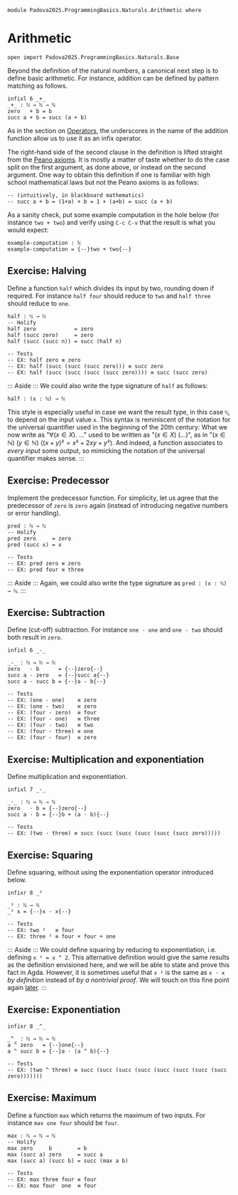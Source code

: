 ```
module Padova2025.ProgrammingBasics.Naturals.Arithmetic where
```

# Arithmetic

```
open import Padova2025.ProgrammingBasics.Naturals.Base
```

Beyond the definition of the natural numbers, a canonical next step is to
define basic arithmetic. For instance, addition can be defined by pattern
matching as follows.

```
infixl 6 _+_
_+_ : ℕ → ℕ → ℕ
zero   + b = b
succ a + b = succ (a + b)
```

As in the section on [Operators](Padova2025.ProgrammingBasics.Operators.html),
the underscores in the name of the addition function allow us to use it as an
infix operator.

The right-hand side of the second clause in the definition is lifted straight
from the [Peano axioms](https://en.wikipedia.org/wiki/Peano_axioms). It is
mostly a matter of taste whether to do the case split on the first argument, as
done above, or instead on the second argument. One way to obtain this
definition if one is familiar with high school mathematical laws but not the
Peano axioms is as follows:

```
-- (intuitively, in blackboard mathematics)
-- succ a + b = (1+a) + b = 1 + (a+b) = succ (a + b)
```

As a sanity check, put some example computation in the hole below (for instance
`two + two`) and verify using `C-c C-v` that the result is what you would
expect:

```
example-computation : ℕ
example-computation = {--}two + two{--}
```


## Exercise: Halving

Define a function `half` which divides its input by two, rounding down if
required. For instance `half four` should reduce to `two` and `half three`
should reduce to `one`.

```
half : ℕ → ℕ
-- Holify
half zero            = zero
half (succ zero)     = zero
half (succ (succ n)) = succ (half n)

-- Tests
-- EX: half zero ≡ zero
-- EX: half (succ (succ (succ zero))) ≡ succ zero
-- EX: half (succ (succ (succ (succ zero)))) ≡ succ (succ zero)
```

::: Aside :::
We could also write the type signature of `half` as follows:

```code
half : (x : ℕ) → ℕ
```

This style is especially useful in case we want the result type, in this case
`ℕ`, to depend on the input value `x`. This syntax is reminiscent of the
notation for the universal quantifier used in the beginning of the 20th
century: What we now write as "$\forall(x \in X).\ \ldots$" used to be written
as "$(x \in X)\ (\ldots)$", as in "$(x \in ℕ)\ (y \in ℕ)\ ((x+y)² = x² + 2xy + y²)$.
And indeed, a function associates to *every input* some output, so mimicking
the notation of the universal quantifier makes sense.
:::


## Exercise: Predecessor

Implement the predecessor function. For simplicity, let us agree that the
predecessor of `zero` is `zero` again (instead of introducing negative numbers
or error handling).

```
pred : ℕ → ℕ
-- Holify
pred zero     = zero
pred (succ x) = x

-- Tests
-- EX: pred zero ≡ zero
-- EX: pred four ≡ three
```

::: Aside :::
Again, we could also write the type signature as `pred : (x : ℕ) → ℕ`.
:::


## Exercise: Subtraction

Define (cut-off) subtraction. For instance `one - one` and `one - two` should
both result in `zero`.

```
infixl 6 _-_
```

```
_-_ : ℕ → ℕ → ℕ
zero   - b      = {--}zero{--}
succ a - zero   = {--}succ a{--}
succ a - succ b = {--}a - b{--}

-- Tests
-- EX: (one - one)    ≡ zero
-- EX: (one - two)    ≡ zero
-- EX: (four - zero)  ≡ four
-- EX: (four - one)   ≡ three
-- EX: (four - two)   ≡ two
-- EX: (four - three) ≡ one
-- EX: (four - four)  ≡ zero
```


## Exercise: Multiplication and exponentiation

Define multiplication and exponentiation.

```
infixl 7 _·_
```

```
_·_ : ℕ → ℕ → ℕ
zero   · b = {--}zero{--}
succ a · b = {--}b + (a · b){--}

-- Tests
-- EX: (two · three) ≡ succ (succ (succ (succ (succ (succ zero)))))
```


## Exercise: Squaring

Define squaring, without using the exponentiation operator introduced below.

```
infixr 8 _²
```

```
_² : ℕ → ℕ
_² x = {--}x · x{--}

-- Tests
-- EX: two ²   ≡ four
-- EX: three ² ≡ four + four + one
```

::: Aside :::
We could define squaring by reducing to exponentiation, i.e. defining `x ² = x ^ 2`.
This alternative definition would give the same results as the definition
envisioned here, and we will be able to state and prove this fact in Agda.
However, it is sometimes useful that `x ²` is the same as `x · x` *by
definition* instead of *by a nontrivial proof*. We will touch on this fine
point again [later](Padova2025.ProvingBasics.Equality.Base.html).
:::


## Exercise: Exponentiation

```
infixr 8 _^_
```

```
_^_ : ℕ → ℕ → ℕ
a ^ zero   = {--}one{--}
a ^ succ b = {--}a · (a ^ b){--}

-- Tests
-- EX: (two ^ three) ≡ succ (succ (succ (succ (succ (succ (succ (succ zero)))))))
```


## Exercise: Maximum

Define a function `max` which returns the maximum of two inputs.
For instance `max one four` should be `four`.

```
max : ℕ → ℕ → ℕ
-- Holify
max zero     b        = b
max (succ a) zero     = succ a
max (succ a) (succ b) = succ (max a b)

-- Tests
-- EX: max three four ≡ four
-- EX: max four  one  ≡ four
```
